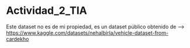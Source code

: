 # Actividad_2_TIA
Este dataset no es de mi propiedad, es un dataset público obtenido de --> https://www.kaggle.com/datasets/nehalbirla/vehicle-dataset-from-cardekho
